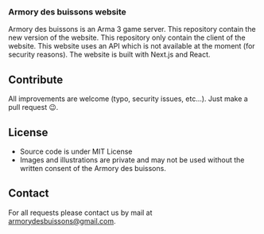 ### Armory des buissons website
Armory des buissons is an Arma 3 game server.
This repository contain the new version of the website.
This repository only contain the client of the website. This website uses an API which is not available at the moment (for security reasons). 
The website is built with Next.js and React. 

## Contribute
All improvements are welcome (typo, security issues, etc...). Just make a pull request 😉.

## License
- Source code is under MIT License
- Images and illustrations are private and may not be used without the written consent of the Armory des buissons.

## Contact
For all requests please contact us by mail at armorydesbuissons@gmail.com.
